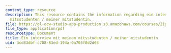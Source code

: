 ```yaml
---
content_type: resource
description: This resource contains the information regarding ein interview mit meinem
  mitsstudenten / meiner mitstudentin.
file: https://ol-ocw-studio-app-production.s3.amazonaws.com/courses/21g-401-german-i-fall-2008/3cd83dbfc70883ed194a0a705f8d2d03_MIT21G_401F08_inter_zur_f.pdf
file_type: application/pdf
resourcetype: Document
title: Ein interview mit meinem mitsstudenten / meiner mitstudentin
uid: 3cd83dbf-c708-83ed-194a-0a705f8d2d03
---
```

